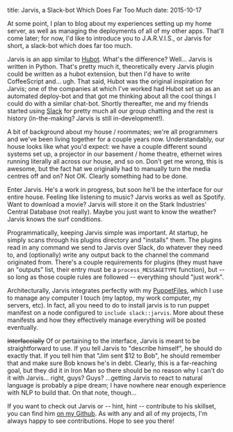 title: Jarvis, a Slack-bot Which Does Far Too Much
date: 2015-10-17

At some point, I plan to blog about my experiences setting up my home server,
as well as managing the deployments of all of my other apps. That'll come later;
for now, I'd like to introduce you to J.A.R.V.I.S., or Jarvis for short, a
slack-bot which does far too much.

Jarvis is an app similar to [Hubot](https://hubot.github.com/). What's the
difference? Well... Jarvis is written in Python. That's pretty much it,
theoretically every Jarvis plugin could be written as a hubot extension, but
then I'd have to write CoffeeScript and... ugh. That said, Hubot was the
original inspiration for Jarvis; one of the companies at which I've worked had
Hubot set up as an automated deploy-bot and that got me thinking about all the
cool things I could do with a similar chat-bot. Shortly thereafter, me and my
friends started using [Slack](https://slack.com/) for pretty much all our group
chatting and the rest is history (in-the-making? Jarvis is still
in-development!).

A bit of background about my house / roommates; we're all programmers and we've
been living together for a couple years now. Understandably, our house looks
like what you'd expect: we have a couple different sound systems set up, a
projector in our basement / home theatre, ethernet wires running literally all
across our house, and so on. Don't get me wrong, this is awesome, but the fact
hat we originally had to manually turn the media centres off and on? Not OK.
Clearly something had to be done.

Enter Jarvis. He's a work in progress, but soon he'll be the interface for our
entire house. Feeling like listening to music? Jarvis works as well as Spotify.
Want to download a movie? Jarvis will store it on the Stark Industries' Central
Database (not really). Maybe you just want to know the weather? Jarvis knows the
surf conditions.

Programmatically, keeping Jarvis simple was important. At startup, he simply
scans through his plugins directory and "installs" them. The plugins read in any
command we send to Jarvis over Slack, do whatever they need to, and (optionally)
write any output back to the channel the command originated from. There's a
couple requirements for plugins (they must have an "outputs" list, their entry
must be a `process_MESSAGETYPE` function), but -- so long as those couple rules
are followed -- everything should "just work".

Architecturally, Jarvis integrates perfectly with my
[PuppetFiles](https://github.com/TheKevJames/dotfiles), which I use to manage
any computer I touch (my laptop, my work computer, my servers, etc). In fact,
all you need to do to install jarvis is to run puppet manifest on a node
configured to `include slack::jarvis`. More about these manifests and how they
effectively manage everything will be posted eventually.

<strike>Interfaceially</strike> Of or pertaining to the interface, Jarvis is
meant to be straightforward to use. If you tell Jarvis to "describe himself", he
should do exactly that. If you tell him that "Jim sent $12 to Bob", he should
remember that and make sure Bob knows he's in debt. Clearly, this is a
far-reaching goal, but they did it in Iron Man so there should be no reason why
I can't do it with Jarvis... right, guys? Guys? ...getting Jarvis to react to
natural language is probably a pipe dream; I have nowhere near enough experience
with NLP to build that. On that note, though...

If you want to check out Jarvis or -- hint, hint -- contribute to his skillset,
you can find him [on my Github](https://github.com/TheKevJames/jarvis). As with
any and all of my projects, I'm always happy to see contributions. Hope to see
you there!
